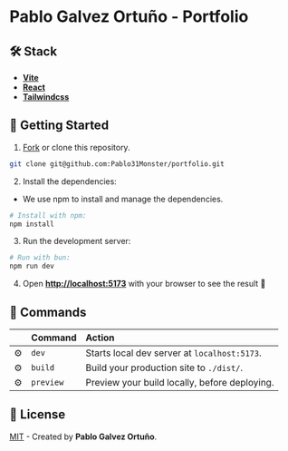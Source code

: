# Pablo Galvez Ortuño - Portfolio
## 🛠️ Stack

- [**Vite**](https://vitejs.dev/)
- [**React**](https://astro.build/)
- [**Tailwindcss**](https://tailwindcss.com/)

## 🚀 Getting Started

1. [Fork](https://github.com/midudev/esland-web/fork) or clone this repository.

```bash
git clone git@github.com:Pablo31Monster/portfolio.git
```

2. Install the dependencies:

- We use npm to install and manage the dependencies.

```bash
# Install with npm:
npm install
```

3. Run the development server:

```bash
# Run with bun:
npm run dev
```

4. Open [**http://localhost:5173**](http://localhost:5173/) with your browser to see the result 🚀

## 🧞 Commands

|     | Command          | Action                                        |
| :-- | :--------------- | :-------------------------------------------- |
| ⚙️  | `dev`            | Starts local dev server at `localhost:5173`.  |
| ⚙️  | `build`          | Build your production site to `./dist/`.      |
| ⚙️  | `preview`        | Preview your build locally, before deploying. |

## 🔑 License

[MIT](#) - Created by **Pablo Galvez Ortuño**.
